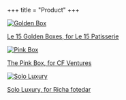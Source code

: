 +++
title = "Product"
+++

<div class="container-fluid">
  <div class="row">
    <div class="col-sm">
      <div class="card no-border" style="width: 18rem;">
        <a class ="custom-card" href="/product/golden-boxes">
          <img class="card-img-top" src="/img/product/covers/golden-boxes.gif" alt="Golden Box">
          <p class="text-center">Le 15 Golden Boxes, for Le 15 Patisserie</p>
        </a>
      </div>
    </div>

  <div class="col-sm">
    <div class="card no-border" style="width: 18rem;">
      <a class ="custom-card" href="/product/pink-box">
        <img class="card-img-top" src="/img/product/covers/pink-box.gif" alt="Pink Box">
        <p class="text-center">The Pink Box, for CF Ventures</p>
      </a>
    </div>
  </div>

  <div class="col-sm">
    <div class="card no-border" style="width: 18rem;">
      <a class ="custom-card" href="/product/solo-luxury">
        <img class="card-img-top" src="/img/product/covers/solo luxury.gif" alt="Solo Luxury">
        <p class="text-center">Solo Luxury, for Richa fotedar</p>
      </a>
    </div>
  </div>

  </div>
</div>
